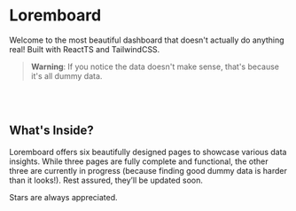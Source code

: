 # Loremboard

Welcome to the most beautiful dashboard that doesn't actually do anything real! Built with ReactTS and TailwindCSS.

> **Warning**: If you notice the data doesn't make sense, that's because it's all dummy data.

<br>

<!-- Image here -->

<br>

## What's Inside?

Loremboard offers six beautifully designed pages to showcase various data insights. While three pages are fully complete and functional, the other three are currently in progress (because finding good dummy data is harder than it looks!). Rest assured, they’ll be updated soon.

Stars are always appreciated.
